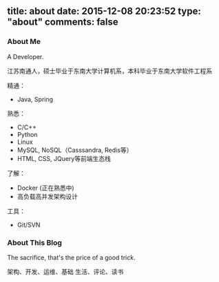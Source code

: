 title: about
date: 2015-12-08 20:23:52
type: "about"
comments: false
---

### About Me
A Developer.

江苏南通人，硕士毕业于东南大学计算机系，本科毕业于东南大学软件工程系

精通：
- Java, Spring

熟悉：
- C/C++
- Python
- Linux
- MySQL, NoSQL（Casssandra, Redis等）
- HTML, CSS, JQuery等前端生态栈

了解：
- Docker (正在熟悉中)
- 高负载高并发架构设计

工具：
- Git/SVN




### About This Blog

The sacrifice, that's the price of a good trick.    

架构、开发、运维、基础
生活、评论、读书

